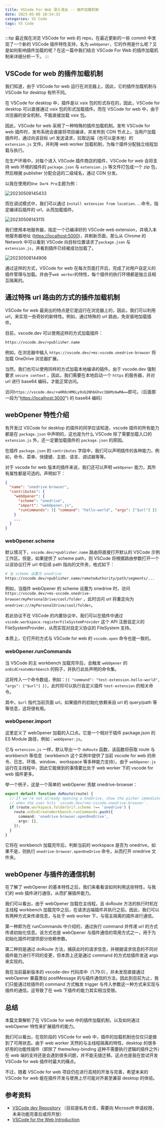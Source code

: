 ```yaml
---
title: VSCode For Web 深入浅出 -- 插件加载机制
date: 2023-05-08 18:54:33
categories: VS Code
tags: VS Code
---
```


:::tip
最近我在浏览 VSCode for web 的 repo，在最近更新的一些 commit 中发现了一个新的 VSCode 插件特性支持，名为 `webOpener`，它的作用是什么呢？又是如何影响插件加载的呢？在这一篇中我们结合 VSCode For Web 的插件加载机制来详细分析一下。
:::

<!-- more -->

## VSCode for web 的插件加载机制

我们知道，由于 VSCode for web 运行在浏览器上，因此，它的插件加载机制与 VSCode for desktop 有所不同。

在 VSCode for desktop 中，插件是以 vsix 包的形式存在的，因此，VSCode for desktop 可以直接通过 vsix 包的形式加载插件。而在 VSCode for web 中，由于浏览器的安全机制，不能直接加载 vsix 包。

因此，VSCode for web 采用了一种特殊的插件加载机制。发布 VSCode for web 插件时，发布系统会直接将项目编译，并发布到 CDN 节点上。当用户加载插件时，通过向该目标 url 发送请求，拉取远端（也可以是本地）的 `extension.js` 文件。并利用 web worker 加载机制，为每个插件分配独立线程加载与执行。

在生产环境中，对每个进入 VSCode 插件商店的插件，VSCode for web 会将支持 web 环境的插件的 `package.json` 与 `extension.js` 等文件打包成一个 zip 包，然后根据 publisher 分配合适的二级域名，通过 CDN 分发。

以我在使用的`One Dark Pro`主题为例：

![20230508145433](https://zakum-1252497671.cos.ap-guangzhou.myqcloud.com/20230508145433.png)

而在调试模式中，我们可以通过 `Install extension from location...`命令，指定编译后插件的 url，从而加载插件。

![20230508143115](https://zakum-1252497671.cos.ap-guangzhou.myqcloud.com/20230508143115.png)

我们使用本地服务器，指定一个已编译好的 VSCode web extension，并填入本地服务器地址 ([https://localhost:5000](https://localhost:5000))，并刷新页面，那么从 Chrome 的 Network 中可以看到 VSCode 向目标位置请求了`package.json` 与 `extension.js`，并看到插件已经被成功加载了。

![20230508144906](https://zakum-1252497671.cos.ap-guangzhou.myqcloud.com/20230508144906.png)

通过这样的方式，VSCode for web 在每次页面打开后，完成了对用户自定义的插件管理与加载。并由于`web worker`的特性，每个插件的执行环境都是独立且相互隔离的。

## 通过特殊 url 路由的方式的插件加载机制

VSCode for web 最突出的特点是它是运行在浏览器上的，因此，我们可以利用 url，来实现一些奇妙的新特性。例如，通过特殊的 url 路由，免安装地加载插件。

目前，vscode.dev 可以使用这样的方式加载插件：

```sh
https://vscode.dev/+publisher.name
```

例如，在浏览器中输入 `https://vscode.dev/+ms-vscode.onedrive-browser` 将加载 OneDrive 浏览器扩展。

当然，我们也可以使用同样的方式加载本地编译的插件。由于 vscode.dev 强制要求 `secure context` ，因此，我们需要在本地启动一个 `https` 的服务器，并对 url 进行 base64 编码，才能正常访问。

访问`https://vscode.dev/+aHR0cHM6Ly9sb2NhbGhvc3Q6MzAwMA==`即可。（后面那一段为"[https://localhost:3000](https://localhost:3000)") 的 base64 编码）

## webOpener 特性介绍

有开发过 VSCode for desktop 的插件的同学应该知道，vscode 插件的所有能力都是在 `package.json` 中声明的，这也是为什么 VSCode 除了需要加载入口的 `extension.js` 外，还一定要加载插件的 `package.json` 的原因。

在插件 `package.json` 的 `contributes` 字段中，我们可以声明插件的各种能力，例如，命令、菜单、快捷键、主题、语言、调试器等等。

对于 vscode for web 版本的插件来说，我们还可以声明 `webOpener` 能力，其所有属性都是可选的。声明如下：

```json
{
  "name": "onedrive-browser",
  "contributes": {
    "webOpener": {
      "scheme": "onedrive",
      "import": "webOpener.js",
      "runCommands": [{ "command": "hello-world", "args": ["$url"] }]
    }
    ...
  }
}
```

### webOpener.scheme

默认情况下，`vscode.dev/+publisher.name` 路由将直接打开默认的 VSCode 示例工作区。但是，如果提供了 scheme path，则 VSCode 将根据路由参数打开一个以该协议打开 url 中后续 path 指向的文件夹，格式如下：

```sh
# 当 scheme 设置为 onedrive
https://vscode.dev/+publisher.name/remoteAuthority/path/segments/...
```

例如，当插件 webOpener 的 scheme 设置为 onedrive 时，访问 `https://vscode.dev/+ms-vscode.onedrive-browser/myPersonalDrive/cool/folder` ，此时访问 url 将重定向为 `onedrive:///myPersonalDrive/cool/folder`。

若此协议不在 VSCode 的内置协议中，我们可以在插件中通过 `vscode.workspace.registerFileSystemProvider` 这个 API 注册自定义的 FileSystemProvider，从而实现对自定义协议的 FileSystem 支持。

本质上，它打开的方式与 VSCode for web 的 `vscode.open` 命令也是一致的。

### webOpener.runCommands

当 VSCode 的主 workbench 加载完毕后，会触发 `webOpener` 的 `onDidCreateWorkbench` 的钩子，并执行此处声明的命令集。

这将传入一个命令数组，例如：`[{ "command": "test-extension.hello-world", "args": ["$url"] }]`，此时将可以执行自定义插件 `test-extension` 的相关命令。

其中，`$url` 指代当前页面 url。如果插件的初始化依赖来自 url 的 query/path 等等信息，这将很有用。

### webOpener.import

这里定义了 webOpener 加载的入口点。它是一个相对于插件 package.json 的 ES Module 路径，例如：`webOpener.js`。

它与 `extension.js` 一样，默认导出一个 `doRoute` 函数，该函数将获取 route 与 workbench 等信息（workbench 这个实例中提供了当前 vscode for web 的命令、日志、环境、window、workspace 等多种能力支持）。由于 `webOpener.js` 运行在主线程中，因此它能做到的事情要比处于 web worker 下的 vscode for web 插件更多。

举一个例子，这是一个简单的 webOpener 贡献 onedrive-browser：

```ts
export default function doRoute(route) {
  // If we're not already opening a OneDrive, show the picker immediately
  // when the user hits `vscode.dev/+ms-vscode.onedrive-browser`.
  if (route.workspace.folderUri?.scheme !== 'onedrive') {
    route.onDidCreateWorkbench.runCommands.push({
      command: 'onedrive-browser.openOneDrive',
      args: [],
    });
  }
}
```

它将在 workbench 加载完毕后，判断当前的 workspace 是否为 onedrive，如果不是，则执行 `onedrive-browser.openOneDrive` 命令，从而打开 onedrive 文件夹。

## webOpener 与插件的通信机制

在了解了 webOpener 的基本特性之后，我们来看看该如何利用这些特性，与我们的 web 插件进行通信，从而扩展插件能力。

我们可以看出，由于 webOpener 加载在主线程，且 doRoute 方法的执行时机在主线程 workbench 加载完毕之后，在请求远端插件并执行之前。因此，我们可以有两种方式来传递信息，与处于 web worker 下，与宿主隔离的插件进行通信。

第一种即为在 runCommands 中介绍的，通过执行 command 并传递 url 的方式传递初始化信息。该方式也是 webOpener 与插件通信的常用方式之一，用于为初始化插件时提供部分依赖参数。

第二种则是通过 doRoute 方法，捕获此时的请求信息，并根据请求信息的不同对插件能力进行不同的变更，但本质上还是通过 command 的方式给插件发送 args 来实现的。

我在当前最新版本的 vscode-dev 代码库中（1.79.0），并未发现直接通过 webOpener 暴露类似 postMessage 的与插件通信的方法，因此到目前为止，我们只能通过给插件的 command 方式触发 trigger 与传入参数这一种方式来实现与插件的通信。这导致了在 web 下插件的能力其实相当受限。

## 总结

本篇文章解析了在 VSCode for web 中的插件加载机制，以及如何通过 webOpener 特性来扩展插件的能力。

我们可以看出，在现阶段的 VSCode for web 中，插件的加载机制也仅仅只是做到了可用状态。由于 web worker 天然的与主线程隔离的特性，desktop 的很多好用的功能性插件（即除了 theme/key-binding 这种不需要执行逻辑的插件之外）在 web 端的支持还是会遇到很多问题，并不能无缝迁移。这点也是我在尝试开发 VSCode for web 插件时最大的痛点。

不过，随着 VSCode for web 项目仍在进行高频的开发与完善，希望未来的 VSCode for web 能在插件开发与使用上尽可能对齐甚至兼容 desktop 的体验。

## 参考资料

- [VSCode dev Repository](https://github.com/microsoft/vscode-dev) （目前是私有仓库，需要向 Microsoft 申请权限，未来功能完善后或将开放）
- [VSCode for the Web Introduction](https://code.visualstudio.com/docs/editor/vscode-web)

